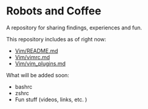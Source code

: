 Robots and Coffee
=================

A repository for sharing findings, experiences and fun.  

This repository includes as of right now:  
* [Vim/README.md](Vim/README.md)
* [Vim/vimrc.md](Vim/vimrc.md)
* [Vim/vim_plugins.md](Vim/vim_plugins.md)


What will be added soon:  
* bashrc  
* zshrc  
* Fun stuff (videos, links, etc. )  


